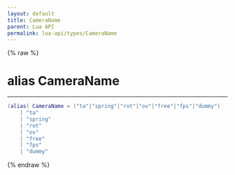 ```yaml
---
layout: default
title: CameraName
parent: Lua API
permalink: lua-api/types/CameraName
---
```


{% raw %}

# alias CameraName
---



```lua
(alias) CameraName = ("ta"|"spring"|"rot"|"ov"|"free"|"fps"|"dummy")
    | "ta"
    | "spring"
    | "rot"
    | "ov"
    | "free"
    | "fps"
    | "dummy"

```





{% endraw %}